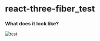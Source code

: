 <h1>react-three-fiber_test</h1>

### What does it look like?
![test](https://user-images.githubusercontent.com/53927959/202827284-068012e8-b304-4397-a718-e40706130c21.gif)
